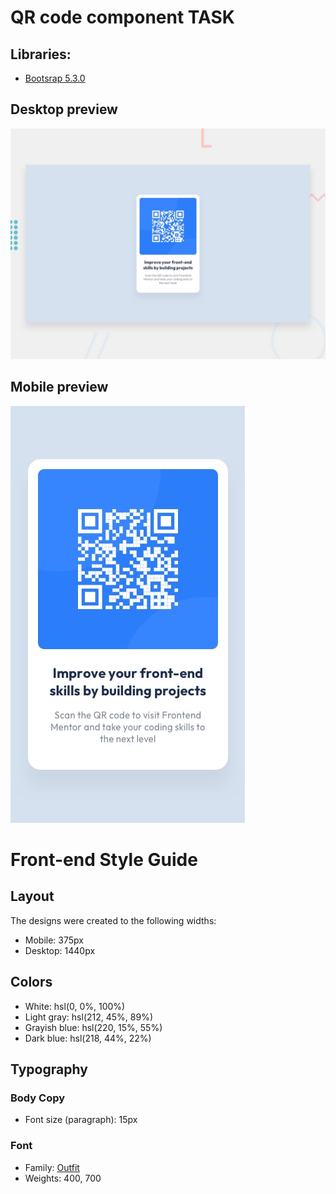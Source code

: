 # QR code component TASK

## Libraries:
- [Bootsrap 5.3.0](https://getbootstrap.com/docs/5.3/getting-started/introduction/)

## Desktop preview

![Desktop preview](https://github.com/jjsimps0n/FrontEnd-QRCodeComponent/blob/main/Task/desktop-preview.jpg?raw=true)

## Mobile preview

![Mobile preview](https://github.com/jjsimps0n/FrontEnd-QRCodeComponent/blob/main/Task/mobile-design.jpg?raw=true)

# Front-end Style Guide

## Layout

The designs were created to the following widths:

- Mobile: 375px
- Desktop: 1440px

## Colors

- White: hsl(0, 0%, 100%)
- Light gray: hsl(212, 45%, 89%)
- Grayish blue: hsl(220, 15%, 55%)
- Dark blue: hsl(218, 44%, 22%)

## Typography

### Body Copy

- Font size (paragraph): 15px

### Font

- Family: [Outfit](https://fonts.google.com/specimen/Outfit)
- Weights: 400, 700